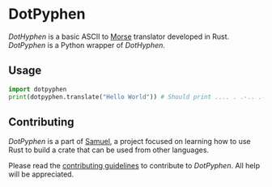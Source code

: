 # DotPyphen

_DotHyphen_ is a basic ASCII to [Morse](https://en.wikipedia.org/wiki/Morse_code) translator developed in Rust. _DotPyphen_ is a Python wrapper of _DotHyphen_.

## Usage

```python
import dotpyphen
print(dotpyphen.translate("Hello World")) # Should print .... . .-.. .-.. --- / .-- --- .-. .-.. -..
```

## Contributing

_DotPyphen_ is a part of [Samuel](https://github.com/isfegu/samuel), a project focused on learning how to use Rust to build a crate that can be used from other languages.

Please read the [contributing guidelines](https://github.com/isfegu/samuel#contributing) to contribute to _DotPyphen_. All help will be appreciated.
